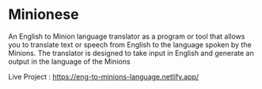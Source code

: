 # Minionese

An English to Minion language translator as a program or tool that allows you to translate text or speech from English to the language spoken by the Minions. The translator is designed to take input in English and generate an output in the language of the Minions

Live Project : https://eng-to-minions-language.netlify.app/


